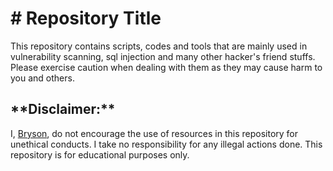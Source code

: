 <h1># Repository Title</h1>

<p>This repository contains scripts, codes and tools that are mainly used in vulnerability scanning, sql injection and many other hacker's friend stuffs. Please exercise caution when dealing with them as they may cause harm to you and others.</p>

<h2>**Disclaimer:**</h2>  <p> I, <a href="https://www.github.com/nyaliti">Bryson</a>, do not encourage the use of resources in this repository for unethical conducts. I take no responsibility for any illegal actions done. This repository is for educational purposes only.</p>

